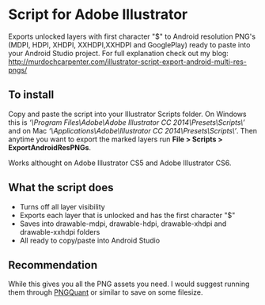 # Script for Adobe Illustrator
Exports unlocked layers with first character "$" to Android resolution PNG's (MDPI, HDPI, XHDPI, XXHDPI,XXHDPI and GooglePlay) ready to paste into your Android Studio project. For full explanation check out my blog:
http://murdochcarpenter.com/illustrator-script-export-android-multi-res-pngs/

## To install
Copy and paste the script into your Illustrator Scripts folder. On Windows this is *‘\Program Files\Adobe\Adobe Illustrator CC 2014\Presets\Scripts\’* and on Mac *‘\Applications\Adobe\Illustrator CC 2014\Presets\Scripts\’*. Then anytime you want to export the marked layers run **File > Scripts > ExportAndroidResPNGs**.

Works althought on Adobe Illustrator CS5 and Adobe Illustrator CS6.
## What the script does
- Turns off all layer visibility
- Exports each layer that is unlocked and has the first character "$"
- Saves into drawable-mdpi, drawable-hdpi, drawable-xhdpi and drawable-xxhdpi folders
- All ready to copy/paste into Android Studio

## Recommendation
While this gives you all the PNG assets you need. I would suggest running them through [PNGQuant](http://pngquant.org/) or similar to save on some filesize.
